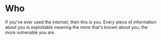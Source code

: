 # Who

If you've ever used the internet, then this is you. Every piece of information about you is exploitable meaning the more that's known about you, the more vulnerable you are.

